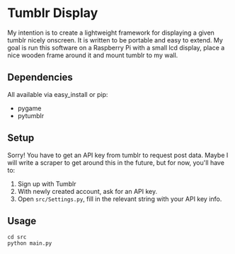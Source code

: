 <h1>Tumblr Display</h1>
<p>My intention is to create a lightweight framework for displaying a given tumblr nicely onscreen. It is written to be portable and easy to extend. My goal is run this software on a Raspberry Pi with a small lcd display, place a nice wooden frame around it and mount tumblr to my wall.</p>

<h2>Dependencies</h2>
<p>All available via easy_install or pip:</p>
<ul>
<li>pygame</li>
<li>pytumblr</li>
</ul>

<h2>Setup</h2>
<p>Sorry! You have to get an API key from tumblr to request post data. Maybe I will write a scraper to get around this in the future, but for now, you'll have to:</p>
<ol>
<li>Sign up with Tumblr</li>
<li>With newly created account, ask for an API key.</li>
<li>Open <code>src/Settings.py</code>, fill in the relevant string with your API key info.</li>
</ol>

<h2>Usage</h2>
<pre><code>cd src
python main.py</code></pre>
